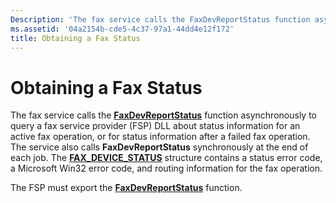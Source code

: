 ```yaml
---
Description: 'The fax service calls the FaxDevReportStatus function asynchronously to query a fax service provider (FSP) DLL about status information for an active fax operation, or for status information after a failed fax operation.'
ms.assetid: '04a2154b-cde5-4c37-97a1-44dd4e12f172'
title: Obtaining a Fax Status
---
```


# Obtaining a Fax Status

The fax service calls the [**FaxDevReportStatus**](-mfax-faxdevreportstatus.md) function asynchronously to query a fax service provider (FSP) DLL about status information for an active fax operation, or for status information after a failed fax operation. The service also calls **FaxDevReportStatus** synchronously at the end of each job. The [**FAX\_DEVICE\_STATUS**](-mfax-fax-device-status-str.md) structure contains a status error code, a Microsoft Win32 error code, and routing information for the fax operation.

The FSP must export the [**FaxDevReportStatus**](-mfax-faxdevreportstatus.md) function.

 

 



